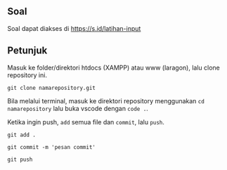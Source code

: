 ## Soal
Soal dapat diakses di https://s.id/latihan-input

## Petunjuk

Masuk ke folder/direktori htdocs (XAMPP) atau www (laragon), lalu clone repository ini.

`git clone namarepository.git`

Bila melalui terminal, masuk ke direktori repository menggunakan `cd namarepository` lalu buka vscode dengan `code .`.

Ketika ingin push, `add` semua file dan `commit`, lalu `push`.

`git add .`

`git commit -m 'pesan commit'`

`git push`
